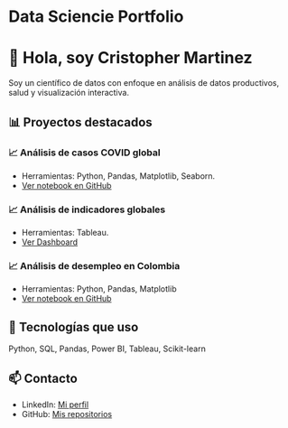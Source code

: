 # Data Sciencie Portfolio

# 👋 Hola, soy Cristopher Martinez
Soy un científico de datos con enfoque en análisis de datos productivos, salud y visualización interactiva.

## 📊 Proyectos destacados

### 📈 Análisis de casos COVID global
- Herramientas: Python, Pandas, Matplotlib, Seaborn.
- [Ver notebook en GitHub](https://github.com/jcmartinezreyes/covid_global_cases)

### 📈 Análisis de indicadores globales
- Herramientas: Tableau.
- [Ver Dashboard](https://jcmartinezreyes.github.io/tableau_pages/global_indicators/index.html)

### 📈 Análisis de desempleo en Colombia
- Herramientas: Python, Pandas, Matplotlib
- [Ver notebook en GitHub](https)


## 🧰 Tecnologías que uso
Python, SQL, Pandas, Power BI, Tableau, Scikit-learn

## 📫 Contacto
- LinkedIn: [Mi perfil](https://linkedin.com/in/tuusuario)
- GitHub: [Mis repositorios](https://github.com/tuusuario)
